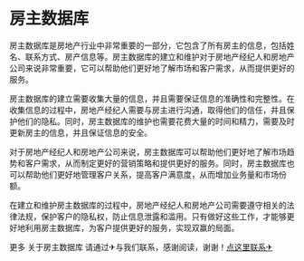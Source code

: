 # 房主数据库

房主数据库是房地产行业中非常重要的一部分，它包含了所有房主的信息，包括姓名、联系方式、房产信息等。房主数据库的建立和维护对于房地产经纪人和房地产公司来说非常重要，它可以帮助他们更好地了解市场和客户需求，从而提供更好的服务。

房主数据库的建立需要收集大量的信息，并且需要保证信息的准确性和完整性。在收集信息的过程中，房地产经纪人需要与房主进行沟通，取得他们的信任，并且保护他们的隐私。同时，房主数据库的维护也需要花费大量的时间和精力，需要及时更新房主的信息，并且保证信息的安全。

对于房地产经纪人和房地产公司来说，房主数据库可以帮助他们更好地了解市场趋势和客户需求，从而制定更好的营销策略和提供更好的服务。同时，房主数据库也可以帮助他们更好地管理客户关系，提高客户满意度，从而增加业务量和市场份额。

在建立和维护房主数据库的过程中，房地产经纪人和房地产公司需要遵守相关的法律法规，保护客户的隐私权，防止信息泄露和滥用。只有做好这些工作，才能够更好地利用房主数据库，为客户提供更好的服务，实现双赢的局面。

更多 关于房主数据库 请通过✈与我们联系，感谢阅读，谢谢！[点这里联系✈](https://acc.k02.cc)